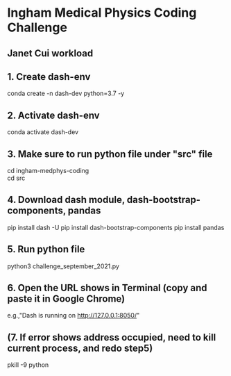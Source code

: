 # Ingham Medical Physics Coding Challenge

## Janet Cui workload 

## 1. Create dash-env 
conda create -n dash-dev python=3.7 -y

## 2. Activate dash-env
conda activate dash-dev

## 3. Make sure to run python file under "src" file
cd ingham-medphys-coding <br />
cd src

## 4. Download dash module, dash-bootstrap-components, pandas
pip install dash -U
pip install dash-bootstrap-components
pip install pandas

## 5. Run python file
python3 challenge_september_2021.py

## 6. Open the URL shows in Terminal (copy and paste it in Google Chrome)
e.g.,"Dash is running on http://127.0.0.1:8050/" 

## (7. If error shows address occupied, need to kill current process, and redo step5)
pkill -9 python
